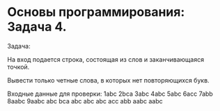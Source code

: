 # Основы программирования: Задача 4.

Задача:

На вход подается строка, состоящая из слов и заканчивающаяся точкой.

Вывести только четные слова, в которых нет повторяющихся букв.

Входные данные для проверки:
  1abc 2bca 3abc 4abc 5abc 6acc 7abb 8aabc 9aabc
  abc bca abc abc abc acc abb aabc aabc
